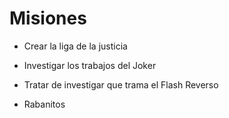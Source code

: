 # Misiones

* Crear la liga de la justicia
* Investigar los trabajos del Joker
* Tratar de investigar que trama el Flash Reverso

* Rabanitos 